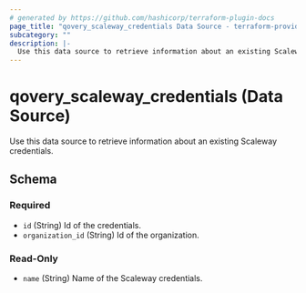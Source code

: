```yaml
---
# generated by https://github.com/hashicorp/terraform-plugin-docs
page_title: "qovery_scaleway_credentials Data Source - terraform-provider-qovery"
subcategory: ""
description: |-
  Use this data source to retrieve information about an existing Scaleway credentials.
---
```


# qovery_scaleway_credentials (Data Source)

Use this data source to retrieve information about an existing Scaleway credentials.



<!-- schema generated by tfplugindocs -->
## Schema

### Required

- `id` (String) Id of the credentials.
- `organization_id` (String) Id of the organization.

### Read-Only

- `name` (String) Name of the Scaleway credentials.


